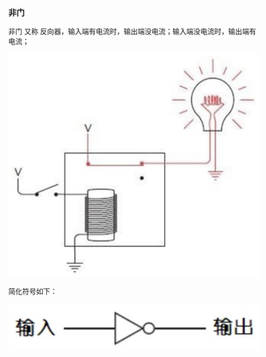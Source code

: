 ### 非门

非门 又称 反向器，输入端有电流时，输出端没电流；输入端没电流时，输出端有电流；

![](../assets/images/02-20.png)

简化符号如下：

![](../assets/images/02-21.png)

